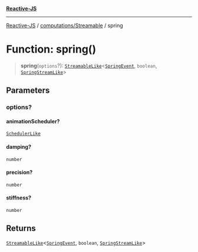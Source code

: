 [**Reactive-JS**](../../../README.md)

***

[Reactive-JS](../../../README.md) / [computations/Streamable](../README.md) / spring

# Function: spring()

> **spring**(`options`?): [`StreamableLike`](../../interfaces/StreamableLike.md)\<[`SpringEvent`](../type-aliases/SpringEvent.md), `boolean`, [`SpringStreamLike`](../interfaces/SpringStreamLike.md)\>

## Parameters

### options?

#### animationScheduler?

[`SchedulerLike`](../../../utils/interfaces/SchedulerLike.md)

#### damping?

`number`

#### precision?

`number`

#### stiffness?

`number`

## Returns

[`StreamableLike`](../../interfaces/StreamableLike.md)\<[`SpringEvent`](../type-aliases/SpringEvent.md), `boolean`, [`SpringStreamLike`](../interfaces/SpringStreamLike.md)\>
